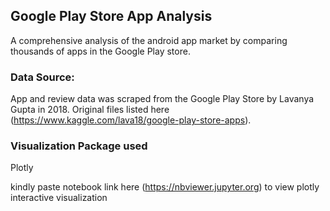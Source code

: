 ## Google Play Store App Analysis

A comprehensive analysis of the android app market by comparing thousands of apps in the Google Play store.


### **Data Source:** <br>
App and review data was scraped from the Google Play Store by Lavanya Gupta in 2018. Original files listed here        (https://www.kaggle.com/lava18/google-play-store-apps).


### Visualization Package used
Plotly


kindly paste notebook link here  (https://nbviewer.jupyter.org) to view plotly interactive visualization
